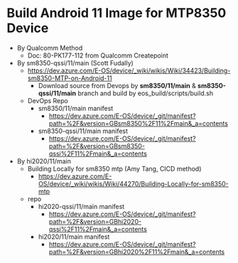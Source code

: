 
# Build Android 11 Image for MTP8350 Device
- By Qualcomm Method
  - Doc: 80-PK177-112 from Qualcomm Createpoint 
- By sm8350-qssi/11/main (Scott Fudally)
  - https://dev.azure.com/E-OS/device/_wiki/wikis/Wiki/34423/Building-sm8350-MTP-on-Android-11
    - Download source from Devops by **sm8350/11/main** & **sm8350-qssi/11/main** branch and build by eos_build/scripts/build.sh
  - DevOps Repo
    - sm8350/11/main manifest
      - https://dev.azure.com/E-OS/device/_git/manifest?path=%2F&version=GBsm8350%2F11%2Fmain&_a=contents
    - sm8350-qssi/11/main manifest
      - https://dev.azure.com/E-OS/device/_git/manifest?path=%2F&version=GBsm8350-qssi%2F11%2Fmain&_a=contents
- By hi2020/11/main
  - Building Locally for sm8350 mtp (Amy Tang, CICD method)
    - https://dev.azure.com/E-OS/device/_wiki/wikis/Wiki/44270/Building-Locally-for-sm8350-mtp
  - repo
    - hi2020-qssi/11/main manifest
      - https://dev.azure.com/E-OS/device/_git/manifest?path=%2F&version=GBhi2020-qssi%2F11%2Fmain&_a=contents 
    - hi2020/11/main manifest
      - https://dev.azure.com/E-OS/device/_git/manifest?path=%2F&version=GBhi2020%2F11%2Fmain&_a=contents





